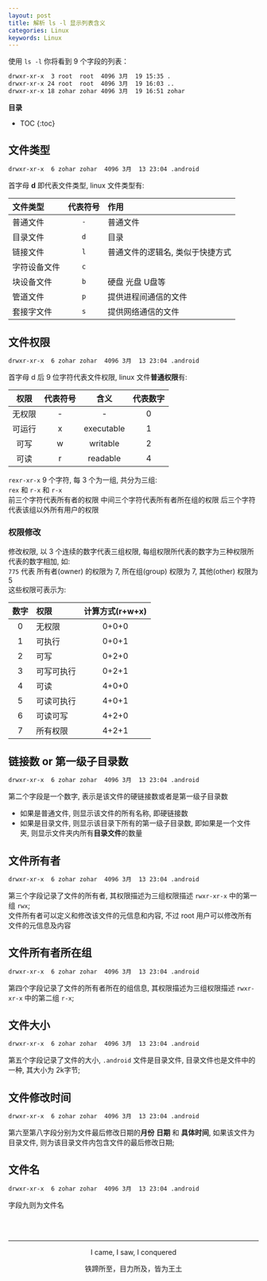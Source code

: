 ```yaml
---
layout: post
title: 解析 ls -l 显示列表含义
categories: Linux
keywords: Linux
---
```


使用 `ls -l` 你将看到 9 个字段的列表：

```bash
drwxr-xr-x  3 root  root  4096 3月  19 15:35 .
drwxr-xr-x 24 root  root  4096 3月  19 16:03 ..
drwxr-xr-x 18 zohar zohar 4096 3月  19 16:51 zohar
```
<!--more-->

**目录**

* TOC
{:toc}

## 文件类型

```bash
drwxr-xr-x  6 zohar zohar  4096 3月  13 23:04 .android
```

首字母 **d** 即代表文件类型, linux 文件类型有:

文件类型 | 代表符号 | 作用
:--- | :--: | :---
普通文件 | `-` | 普通文件
目录文件 | `d` | 目录
链接文件 | `l` | 普通文件的逻辑名, 类似于快捷方式
字符设备文件 | `c` | 
块设备文件 | `b` | 硬盘 光盘 U盘等
管道文件 | `p` | 提供进程间通信的文件
套接字文件 | `s` | 提供网络通信的文件

## 文件权限

```bash
drwxr-xr-x  6 zohar zohar  4096 3月  13 23:04 .android
```

首字母 d 后 9 位字符代表文件权限, linux 文件**普通权限**有:

权限 | 代表符号 | 含义 | 代表数字
:--: | :--: | :---: | :--:
无权限 | - | - | 0
可运行 | x | executable | 1
可写 | w | writable | 2
可读 | r | readable | 4

`rexr-xr-x` 9 个字符, 每 3 个为一组, 共分为三组:  
`rex` 和 `r-x` 和 `r-x`  
前三个字符代表所有者的权限
中间三个字符代表所有者所在组的权限
后三个字符代表该组以外所有用户的权限

### 权限修改

修改权限, 以 3 个连续的数字代表三组权限, 每组权限所代表的数字为三种权限所代表的数字相加, 如:  
`775` 代表 所有者(owner) 的权限为 7, 所在组(group) 权限为 7, 其他(other) 权限为5  
这些权限可表示为:  

数字 | 权限 | 计算方式(r+w+x)
:--: | :--- | :---:
0 | 无权限 | 0+0+0
1 | 可执行 | 0+0+1
2 | 可写 | 0+2+0
3 | 可写可执行 | 0+2+1
4 | 可读 | 4+0+0
5 | 可读可执行 | 4+0+1
6 | 可读可写 | 4+2+0
7 | 所有权限 | 4+2+1

## 链接数 or 第一级子目录数

```bash
drwxr-xr-x  6 zohar zohar  4096 3月  13 23:04 .android
```

第二个字段是一个数字, 表示是该文件的硬链接数或者是第一级子目录数

* 如果是普通文件, 则显示该文件的所有名称, 即硬链接数
* 如果是目录文件, 则显示该目录下所有的第一级子目录数, 即如果是一个文件夹, 则显示文件夹内所有**目录文件**的数量


## 文件所有者

```bash
drwxr-xr-x  6 zohar zohar  4096 3月  13 23:04 .android
```

第三个字段记录了文件的所有者, 其权限描述为三组权限描述 `rwxr-xr-x` 中的第一组 `rwx`;  
文件所有者可以定义和修改该文件的元信息和内容, 不过 root 用户可以修改所有文件的元信息及内容

## 文件所有者所在组

```bash
drwxr-xr-x  6 zohar zohar  4096 3月  13 23:04 .android
```

第四个字段记录了文件的所有者所在的组信息, 其权限描述为三组权限描述 `rwxr-xr-x` 中的第二组 `r-x`;  

## 文件大小

```bash
drwxr-xr-x  6 zohar zohar  4096 3月  13 23:04 .android
```

第五个字段记录了文件的大小, `.android` 文件是目录文件, 目录文件也是文件中的一种, 其大小为 2k字节;

## 文件修改时间

```bash
drwxr-xr-x  6 zohar zohar  4096 3月  13 23:04 .android
```

第六至第八字段分别为文件最后修改日期的**月份** **日期** 和 **具体时间**, 如果该文件为目录文件, 则为该目录文件内包含文件的最后修改日期;

## 文件名

```bash
drwxr-xr-x  6 zohar zohar  4096 3月  13 23:04 .android
```

字段九则为文件名

<br/><br/>
<hr/>
<p style="text-align:center">I came, I saw, I conquered</p>
<p style="text-align:center">铁蹄所至，目力所及，皆为王土</p>